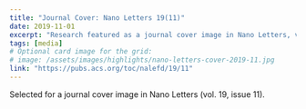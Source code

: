```yaml
---
title: "Journal Cover: Nano Letters 19(11)"
date: 2019-11-01
excerpt: "Research featured as a journal cover image in Nano Letters, volume 19, issue 11."
tags: [media]
# Optional card image for the grid:
# image: /assets/images/highlights/nano-letters-cover-2019-11.jpg
link: "https://pubs.acs.org/toc/nalefd/19/11"
---
```


Selected for a journal cover image in Nano Letters (vol. 19, issue 11).
